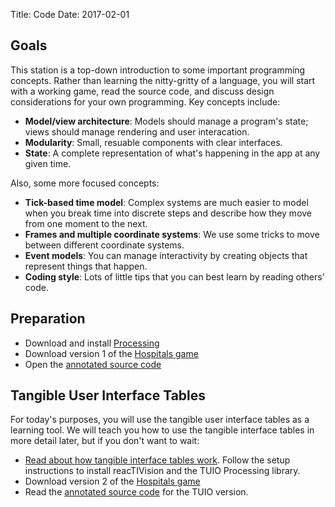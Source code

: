 Title: Code
Date: 2017-02-01

## Goals

This station is a top-down introduction to some important programming concepts. Rather than learning the
nitty-gritty of a language, you will start with a working game, read the source code, and discuss design
considerations for your own programming. Key concepts include:

- **Model/view architecture**: Models should manage a program's state; views should manage rendering and
  user interacation. 
- **Modularity**: Small, resuable components with clear interfaces.
- **State**: A complete representation of what's happening in the app at any given time. 

Also, some more focused concepts:

- **Tick-based time model**: Complex systems are much easier to model when you break time into discrete steps
  and describe how they move from one moment to the next.
- **Frames and multiple coordinate systems**: We use some tricks to move between different coordinate systems.
- **Event models**: You can manage interactivity by creating objects that represent things that happen.
- **Coding style**: Lots of little tips that you can best learn by reading others' code.

## Preparation

- Download and install [Processing](https://processing.org/)
- Download version 1 of the [Hospitals game](https://github.com/cproctor/hospitals/releases)
- Open the [annotated source code](https://cproctor.github.io/hospitals/hospitals.html)

## Tangible User Interface Tables
For today's purposes, you will use the tangible user interface tables as a learning tool. 
We will teach you how to use the tangible interface tables in more detail later, but if you don't
want to wait:

- [Read about how tangible interface tables work]({filename}/modules/tangible-tables.md). Follow the setup instructions to install reacTIVision and the TUIO Processing library.
- Download version 2 of the [Hospitals game](https://github.com/cproctor/hospitals/releases)
- Read the [annotated source code](https://cproctor.github.io/hospitals/hospitals_tuio.html) for the TUIO version.

